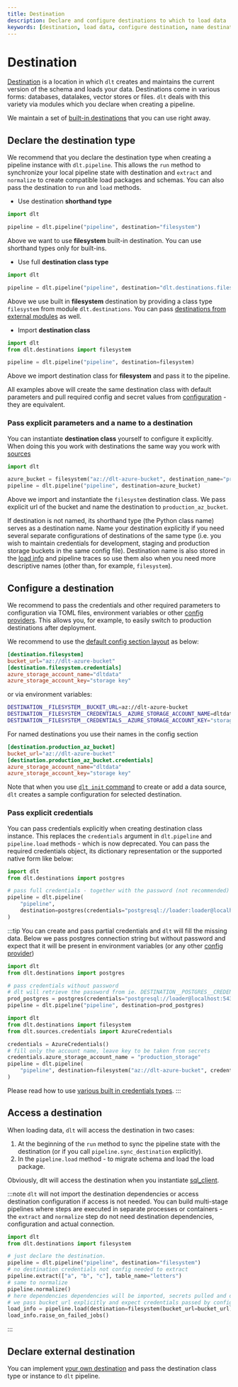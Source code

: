 ```yaml
---
title: Destination
description: Declare and configure destinations to which to load data
keywords: [destination, load data, configure destination, name destination]
---
```


# Destination

[Destination](glossary.md#destination) is a location in which `dlt` creates and maintains the current version of the schema and loads your data. Destinations come in various forms: databases, datalakes, vector stores or files. `dlt` deals with this variety via modules which you declare when creating a pipeline.

We maintain a set of [built-in destinations](../dlt-ecosystem/destinations/) that you can use right away.

## Declare the destination type
We recommend that you declare the destination type when creating a pipeline instance with `dlt.pipeline`. This allows the `run` method to synchronize your local pipeline state with destination and `extract` and `normalize` to create compatible load packages and schemas. You can also pass the destination to `run` and `load` methods.

* Use destination **shorthand type**
<!--@@@DLT_SNIPPET_START ./snippets/destination-snippets.py::shorthand-->
```py
import dlt

pipeline = dlt.pipeline("pipeline", destination="filesystem")
```
<!--@@@DLT_SNIPPET_END ./snippets/destination-snippets.py::shorthand-->
Above we want to use **filesystem** built-in destination. You can use shorthand types only for built-ins.

* Use full **destination class type**
<!--@@@DLT_SNIPPET_START ./snippets/destination-snippets.py::class_type-->
```py
import dlt

pipeline = dlt.pipeline("pipeline", destination="dlt.destinations.filesystem")
```
<!--@@@DLT_SNIPPET_END ./snippets/destination-snippets.py::class_type-->
Above we use built in **filesystem** destination by providing a class type `filesystem` from module `dlt.destinations`. You can pass [destinations from external modules](#declare-external-destination) as well.

* Import **destination class**
<!--@@@DLT_SNIPPET_START ./snippets/destination-snippets.py::class-->
```py
import dlt
from dlt.destinations import filesystem

pipeline = dlt.pipeline("pipeline", destination=filesystem)
```
<!--@@@DLT_SNIPPET_END ./snippets/destination-snippets.py::class-->
Above we import destination class for **filesystem** and pass it to the pipeline.

All examples above will create the same destination class with default parameters and pull required config and secret values from [configuration](credentials/configuration.md) - they are equivalent.


### Pass explicit parameters and a name to a destination
You can instantiate **destination class** yourself to configure it explicitly. When doing this you work with destinations the same way you work with [sources](source.md)
<!--@@@DLT_SNIPPET_START ./snippets/destination-snippets.py::instance-->
```py
import dlt

azure_bucket = filesystem("az://dlt-azure-bucket", destination_name="production_az_bucket")
pipeline = dlt.pipeline("pipeline", destination=azure_bucket)
```
<!--@@@DLT_SNIPPET_END ./snippets/destination-snippets.py::instance-->
Above we import and instantiate the `filesystem` destination class. We pass explicit url of the bucket and name the destination to `production_az_bucket`.

If destination is not named, its shorthand type (the Python class name) serves as a destination name. Name your destination explicitly if you need several separate configurations of destinations of the same type (i.e. you wish to maintain credentials for development, staging and production storage buckets in the same config file). Destination name is also stored in the [load info](../running-in-production/running.md#inspect-and-save-the-load-info-and-trace) and pipeline traces so use them also when you need more descriptive names (other than, for example, `filesystem`).

## Configure a destination
We recommend to pass the credentials and other required parameters to configuration via TOML files, environment variables or other [config providers](credentials/config_providers.md). This allows you, for example, to  easily switch to production destinations after deployment.

We recommend to use the [default config section layout](credentials/configuration.md#default-layout-and-default-key-lookup-during-injection) as below:
<!--@@@DLT_SNIPPET_START ./snippets/destination-toml.toml::default_layout-->
```toml
[destination.filesystem]
bucket_url="az://dlt-azure-bucket"
[destination.filesystem.credentials]
azure_storage_account_name="dltdata"
azure_storage_account_key="storage key"
```
<!--@@@DLT_SNIPPET_END ./snippets/destination-toml.toml::default_layout-->
or via environment variables:
```sh
DESTINATION__FILESYSTEM__BUCKET_URL=az://dlt-azure-bucket
DESTINATION__FILESYSTEM__CREDENTIALS__AZURE_STORAGE_ACCOUNT_NAME=dltdata
DESTINATION__FILESYSTEM__CREDENTIALS__AZURE_STORAGE_ACCOUNT_KEY="storage key"
```

For named destinations you use their names in the config section
<!--@@@DLT_SNIPPET_START ./snippets/destination-toml.toml::name_layout-->
```toml
[destination.production_az_bucket]
bucket_url="az://dlt-azure-bucket"
[destination.production_az_bucket.credentials]
azure_storage_account_name="dltdata"
azure_storage_account_key="storage key"
```
<!--@@@DLT_SNIPPET_END ./snippets/destination-toml.toml::name_layout-->

Note that when you use [`dlt init` command](../walkthroughs/add-a-verified-source.md) to create or add a data source, `dlt` creates a sample configuration for selected destination.

### Pass explicit credentials
You can pass credentials explicitly when creating destination class instance. This replaces the `credentials` argument in `dlt.pipeline` and `pipeline.load` methods - which is now deprecated. You can pass the required credentials object, its dictionary representation or the supported native form like below:
<!--@@@DLT_SNIPPET_START ./snippets/destination-snippets.py::config_explicit-->
```py
import dlt
from dlt.destinations import postgres

# pass full credentials - together with the password (not recommended)
pipeline = dlt.pipeline(
    "pipeline",
    destination=postgres(credentials="postgresql://loader:loader@localhost:5432/dlt_data"),
)
```
<!--@@@DLT_SNIPPET_END ./snippets/destination-snippets.py::config_explicit-->

:::tip
You can create and pass partial credentials and `dlt` will fill the missing data. Below we pass postgres connection string but without password and expect that it will be present in environment variables (or any other [config provider](credentials/config_providers.md))
<!--@@@DLT_SNIPPET_START ./snippets/destination-snippets.py::config_partial-->
```py
import dlt
from dlt.destinations import postgres

# pass credentials without password
# dlt will retrieve the password from ie. DESTINATION__POSTGRES__CREDENTIALS__PASSWORD
prod_postgres = postgres(credentials="postgresql://loader@localhost:5432/dlt_data")
pipeline = dlt.pipeline("pipeline", destination=prod_postgres)
```
<!--@@@DLT_SNIPPET_END ./snippets/destination-snippets.py::config_partial-->

<!--@@@DLT_SNIPPET_START ./snippets/destination-snippets.py::config_partial_spec-->
```py
import dlt
from dlt.destinations import filesystem
from dlt.sources.credentials import AzureCredentials

credentials = AzureCredentials()
# fill only the account name, leave key to be taken from secrets
credentials.azure_storage_account_name = "production_storage"
pipeline = dlt.pipeline(
    "pipeline", destination=filesystem("az://dlt-azure-bucket", credentials=credentials)
)
```
<!--@@@DLT_SNIPPET_END ./snippets/destination-snippets.py::config_partial_spec-->

Please read how to use [various built in credentials types](credentials/config_specs.md).
:::


## Access a destination
When loading data, `dlt` will access the destination in two cases:
1. At the beginning of the `run` method to sync the pipeline state with the destination (or if you call `pipeline.sync_destination` explicitly).
2. In the `pipeline.load` method - to migrate schema and load the load package.

Obviously, dlt will access the destination when you instantiate [sql_client](../dlt-ecosystem/transformations/sql.md).

:::note
`dlt` will not import the destination dependencies or access destination configuration if access is not needed. You can build multi-stage pipelines where steps are executed in separate processes or containers - the `extract` and `normalize` step do not need destination dependencies, configuration and actual connection.

<!--@@@DLT_SNIPPET_START ./snippets/destination-snippets.py::late_destination_access-->
```py
import dlt
from dlt.destinations import filesystem

# just declare the destination.
pipeline = dlt.pipeline("pipeline", destination="filesystem")
# no destination credentials not config needed to extract
pipeline.extract(["a", "b", "c"], table_name="letters")
# same to normalize
pipeline.normalize()
# here dependencies dependencies will be imported, secrets pulled and destination accessed
# we pass bucket_url explicitly and expect credentials passed by config provider
load_info = pipeline.load(destination=filesystem(bucket_url=bucket_url))
load_info.raise_on_failed_jobs()
```
<!--@@@DLT_SNIPPET_END ./snippets/destination-snippets.py::late_destination_access-->
:::

## Declare external destination
You can implement [your own destination](../walkthroughs/create-new-destination.md) and pass the destination class type or instance to `dlt` pipeline.